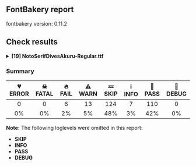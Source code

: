 ## FontBakery report

fontbakery version: 0.11.2

<h2>Check results</h2><details><summary><b>[19] NotoSerifDivesAkuru-Regular.ttf</b></summary><div><details><summary>🔥 <b>FAIL:</b> OS/2.fsSelection bit 7 (USE_TYPO_METRICS) is set in all fonts. (<a href="https://font-bakery.readthedocs.io/en/stable/fontbakery/profiles/googlefonts.html#com.google.fonts/check/os2/use_typo_metrics">com.google.fonts/check/os2/use_typo_metrics</a>)</summary><div>


* 🔥 **FAIL** OS/2.fsSelection bit 7 (USE_TYPO_METRICS) wasNOT set in the following fonts: ['fonts/NotoSerifDivesAkuru/googlefonts/ttf/NotoSerifDivesAkuru-Regular.ttf']. [code: missing-os2-fsselection-bit7]
</div></details><details><summary>🔥 <b>FAIL:</b> Noto fonts must have an ARTICLE.en_us.html file (<a href="https://font-bakery.readthedocs.io/en/stable/fontbakery/profiles/googlefonts.html#com.google.fonts/check/description/noto_has_article">com.google.fonts/check/description/noto_has_article</a>)</summary><div>


* 🔥 **FAIL** This is a Noto font but it lacks an ARTICLE.en_us.html file [code: missing-article]
</div></details><details><summary>🔥 <b>FAIL:</b> Checking OS/2 usWinAscent & usWinDescent. (<a href="https://font-bakery.readthedocs.io/en/stable/fontbakery/profiles/universal.html#com.google.fonts/check/family/win_ascent_and_descent">com.google.fonts/check/family/win_ascent_and_descent</a>)</summary><div>


* 🔥 **FAIL** OS/2.usWinAscent value should be equal or greater than 1861, but got 1069 instead [code: ascent]
* 🔥 **FAIL** OS/2.usWinDescent value should be equal or greater than 764, but got 710 instead [code: descent]
</div></details><details><summary>🔥 <b>FAIL:</b> Do we have the latest version of FontBakery installed? (<a href="https://font-bakery.readthedocs.io/en/stable/fontbakery/profiles/universal.html#com.google.fonts/check/fontbakery_version">com.google.fonts/check/fontbakery_version</a>)</summary><div>


* 🔥 **FAIL** Current FontBakery version is 0.11.2, while a newer 0.12.10 is already available. Please upgrade it with 'pip install -U fontbakery' [code: outdated-fontbakery]
</div></details><details><summary>🔥 <b>FAIL:</b> Space and non-breaking space have the same width? (<a href="https://font-bakery.readthedocs.io/en/stable/fontbakery/profiles/universal.html#com.google.fonts/check/whitespace_widths">com.google.fonts/check/whitespace_widths</a>)</summary><div>


* 🔥 **FAIL** Space and non-breaking space have differing width: The space glyph named space is 300 font units wide, non-breaking space named (uni00A0) is 260 font units wide, and both should be positive and the same. GlyphsApp has "Sidebearing arithmetic" (https://glyphsapp.com/tutorials/spacing) which allows you to set the non-breaking space width to always equal the space width. [code: different-widths]
</div></details><details><summary>🔥 <b>FAIL:</b> Check that texts shape as per expectation (<a href="https://font-bakery.readthedocs.io/en/stable/fontbakery/profiles/Shaping Checks.html#com.google.fonts/check/shaping/regression">com.google.fonts/check/shaping/regression</a>)</summary><div>


* 🔥 **FAIL** qa/shaping_tests/issues.json: Expected and actual shaping not matching
* Shaping did not match: 𑤌𑤾𑤌𑤌𑤌 𑤛𑤾𑤠𑤛𑤠 (#9)

      Expected: None
      Got     : u1190C=0+1322|u1193E=0+0|u1190C=2+1292|u1190C=3+1292|u1190C=4+1322|space=5+300|u1191B=6+1055|u1193E=6+0|u11920=8+1587|u1191B=9+1040|u11920=10+1667
  Got: <svg style="height:100px;margin:10px;" xmlns="http://www.w3.org/2000/svg" viewBox="0 -710 10952 1779" transform="matrix(1 0 0 -1 0 0)"> <defs> <path id="g28" d="M371.0,-159.0Q104.0,-159.0 104.0,-37.0Q104.0,7.0 153.5,50.0Q203.0,93.0 313.0,135.0Q310.0,149.0 310.0,164.0Q310.0,192.0 320.0,220.0Q217.0,223.0 166.0,259.0Q115.0,295.0 115.0,343.0Q115.0,393.0 171.5,433.0Q228.0,473.0 328.0,497.0Q428.0,521.0 558.0,521.0Q618.0,521.0 669.5,515.5Q721.0,510.0 763.0,500.0Q873.0,527.0 963.0,527.0Q1041.0,527.0 1105.5,504.0Q1170.0,481.0 1208.5,437.0Q1247.0,393.0 1247.0,330.0Q1247.0,272.0 1209.5,213.5Q1172.0,155.0 1106.5,100.5Q1041.0,46.0 955.0,-1.5Q869.0,-49.0 771.0,-84.0Q673.0,-119.0 571.0,-139.0Q469.0,-159.0 371.0,-159.0ZM222.0,-7.0Q222.0,-41.0 246.0,-60.5Q270.0,-80.0 312.0,-88.5Q354.0,-97.0 407.0,-97.0Q483.0,-97.0 565.0,-81.5Q647.0,-66.0 728.0,-37.5Q809.0,-9.0 881.0,29.5Q953.0,68.0 1008.5,113.5Q1064.0,159.0 1096.0,209.0Q1128.0,259.0 1128.0,310.0Q1128.0,351.0 1108.5,387.5Q1089.0,424.0 1045.0,447.0Q1001.0,470.0 929.0,470.0Q898.0,470.0 862.0,466.0Q912.0,441.0 936.5,408.0Q961.0,375.0 961.0,338.0Q961.0,295.0 934.0,257.0Q907.0,219.0 861.0,192.5Q815.0,166.0 758.0,156.0Q743.0,115.0 703.0,81.0Q663.0,47.0 610.0,27.0Q557.0,7.0 502.0,7.0Q442.0,7.0 395.0,32.0Q348.0,57.0 326.0,99.0Q269.0,71.0 245.5,44.5Q222.0,18.0 222.0,-7.0ZM233.0,347.0Q233.0,333.0 241.5,316.0Q250.0,299.0 273.5,284.5Q297.0,270.0 342.0,262.0Q381.0,322.0 457.5,372.0Q534.0,422.0 625.0,457.0Q581.0,461.0 533.0,461.0Q441.0,461.0 373.5,445.5Q306.0,430.0 269.5,404.0Q233.0,378.0 233.0,347.0ZM421.0,186.0Q421.0,156.0 435.5,129.0Q450.0,102.0 476.5,85.5Q503.0,69.0 538.0,69.0Q571.0,69.0 598.0,83.0Q625.0,97.0 641.0,119.0Q657.0,141.0 657.0,166.0Q657.0,201.0 629.5,231.5Q602.0,262.0 567.0,272.0L567.0,280.0L663.0,317.0Q702.0,307.0 730.0,278.0Q758.0,249.0 764.0,211.0Q798.0,216.0 819.0,233.5Q840.0,251.0 849.5,274.0Q859.0,297.0 859.0,318.0Q859.0,362.0 824.0,391.5Q789.0,421.0 730.0,438.0Q672.0,421.0 616.5,395.5Q561.0,370.0 517.0,337.5Q473.0,305.0 447.0,267.0Q421.0,229.0 421.0,186.0Z"/> <path id="g809" d="M-183.0,-214.0L-183.0,-160.0L-30.0,-160.0L-30.0,0.0L30.0,0.0L30.0,-160.0L183.0,-160.0L183.0,-214.0L30.0,-214.0L30.0,-376.0L-30.0,-376.0L-30.0,-214.0L-183.0,-214.0Z"/> <path id="g461" d=""/> <path id="g36" d="M306.0,-196.0Q218.0,-196.0 163.5,-179.5Q109.0,-163.0 84.5,-134.5Q60.0,-106.0 60.0,-71.0Q60.0,-31.0 89.5,5.0Q119.0,41.0 167.0,69.5Q215.0,98.0 269.0,117.0Q275.0,148.0 297.5,177.5Q320.0,207.0 353.0,232.0Q284.0,237.0 241.0,274.0Q198.0,311.0 198.0,361.0Q198.0,400.0 224.5,434.0Q251.0,468.0 299.5,488.5Q348.0,509.0 412.0,509.0Q505.0,509.0 574.0,464.5Q643.0,420.0 674.0,351.0Q704.0,354.0 731.0,354.0Q805.0,354.0 861.0,332.0Q917.0,310.0 948.5,270.0Q980.0,230.0 980.0,176.0Q980.0,118.0 941.0,63.0Q902.0,8.0 834.5,-39.0Q767.0,-86.0 680.5,-121.0Q594.0,-156.0 498.0,-176.0Q402.0,-196.0 306.0,-196.0ZM310.0,374.0Q310.0,338.0 338.0,309.0Q366.0,280.0 407.0,268.0Q479.0,308.0 563.0,329.0Q539.0,379.0 496.5,415.5Q454.0,452.0 403.0,452.0Q366.0,452.0 338.0,431.5Q310.0,411.0 310.0,374.0ZM413.0,-15.0Q352.0,-15.0 315.5,10.5Q279.0,36.0 270.0,73.0Q232.0,51.0 203.5,20.5Q175.0,-10.0 175.0,-45.0Q175.0,-83.0 214.5,-108.5Q254.0,-134.0 345.0,-134.0Q412.0,-134.0 484.0,-120.0Q556.0,-106.0 623.0,-79.5Q690.0,-53.0 744.0,-17.0Q798.0,19.0 830.0,63.0Q862.0,107.0 862.0,156.0Q862.0,194.0 840.0,227.0Q818.0,260.0 780.5,280.5Q743.0,301.0 696.0,301.0Q693.0,301.0 689.0,301.0Q694.0,277.0 694.0,253.0Q694.0,196.0 670.5,147.0Q647.0,98.0 607.0,62.0Q567.0,26.0 517.0,5.5Q467.0,-15.0 413.0,-15.0ZM378.0,120.0Q378.0,88.0 396.5,67.5Q415.0,47.0 446.0,47.0Q482.0,47.0 514.5,72.5Q547.0,98.0 567.5,139.5Q588.0,181.0 588.0,227.0Q588.0,253.0 581.0,282.0Q485.0,259.0 431.5,216.5Q378.0,174.0 378.0,120.0Z"/> <path id="g41" d="M599.0,-9.0Q512.0,-9.0 475.0,14.5Q438.0,38.0 438.0,73.0Q438.0,96.0 452.5,114.0Q467.0,132.0 486.0,148.0Q509.0,168.0 531.5,189.0Q554.0,210.0 569.0,236.5Q584.0,263.0 584.0,298.0Q584.0,342.0 561.0,375.5Q538.0,409.0 500.5,427.5Q463.0,446.0 419.0,446.0Q367.0,446.0 311.5,423.0Q256.0,400.0 223.0,356.0Q229.0,357.0 235.0,357.0Q282.0,357.0 307.5,329.0Q333.0,301.0 333.0,267.0Q333.0,237.0 313.5,210.0Q294.0,183.0 262.0,166.5Q230.0,150.0 191.0,150.0Q141.0,150.0 108.0,179.0Q75.0,208.0 75.0,254.0Q75.0,299.0 107.0,344.5Q139.0,390.0 193.5,427.0Q248.0,464.0 315.5,486.5Q383.0,509.0 454.0,509.0Q528.0,509.0 583.5,484.0Q639.0,459.0 670.5,416.0Q702.0,373.0 702.0,319.0Q702.0,278.0 685.5,247.5Q669.0,217.0 646.5,195.5Q624.0,174.0 605.0,157.0Q586.0,140.0 573.5,126.0Q561.0,112.0 561.0,97.0Q561.0,77.0 583.5,65.0Q606.0,53.0 661.0,53.0Q790.0,53.0 910.5,68.5Q1031.0,84.0 1134.0,110.0Q1237.0,136.0 1314.0,169.5Q1391.0,203.0 1434.0,239.5Q1477.0,276.0 1477.0,311.0Q1477.0,340.0 1458.0,353.0Q1439.0,366.0 1404.0,366.0Q1376.0,366.0 1330.5,358.5Q1285.0,351.0 1235.0,335.0L1223.0,378.0Q1301.0,406.0 1364.0,418.5Q1427.0,431.0 1468.0,431.0Q1533.0,431.0 1562.5,407.0Q1592.0,383.0 1592.0,344.0Q1592.0,290.0 1542.5,238.0Q1493.0,186.0 1402.0,141.5Q1311.0,97.0 1187.0,63.0Q1063.0,29.0 914.0,10.0Q765.0,-9.0 599.0,-9.0Z"/> </defs> <g transform="translate(0,0)"> <use href="#g28"/> </g> <g transform="translate(1322,0)"> <use href="#g809"/> </g> <g transform="translate(1322,0)"> <use href="#g28"/> </g> <g transform="translate(2614,0)"> <use href="#g28"/> </g> <g transform="translate(3906,0)"> <use href="#g28"/> </g> <g transform="translate(5228,0)"> <use href="#g461"/> </g> <g transform="translate(5528,0)"> <use href="#g36"/> </g> <g transform="translate(6583,0)"> <use href="#g809"/> </g> <g transform="translate(6583,0)"> <use href="#g41"/> </g> <g transform="translate(8170,0)"> <use href="#g36"/> </g> <g transform="translate(9210,0)"> <use href="#g41"/> </g> </svg> 
* Shaping did not match: 𑤿𑤧𑤵𑤿𑤤𑤱𑤿𑤢 (#10)

      Expected: u11935=0+405|u11927=0+455|u1193F=0@-66,-207+0|u11924=3+692|u1193F=3@-223,-137+0|u11931=3+347|u11922=6+745|u1193F=6@-296,-138+0
      Got     : u11927_u11935=0+1413|u1193F=0@-923,-300+0|u11924_u11931=3+1390|u1193F=3@-1463,-391+0|u11922=6+1415|u1193F=6@-1370,-363+0
  Got: <svg style="height:100px;margin:10px;" xmlns="http://www.w3.org/2000/svg" viewBox="0 -1762 4293 3524" transform="matrix(1 0 0 -1 0 0)"> <defs> <path id="g269" d="M290.0,-15.0Q219.0,-15.0 181.5,18.5Q144.0,52.0 144.0,97.0Q144.0,134.0 167.5,168.5Q191.0,203.0 230.0,232.0Q161.0,237.0 118.0,274.0Q75.0,311.0 75.0,361.0Q75.0,400.0 101.5,434.0Q128.0,468.0 176.5,488.5Q225.0,509.0 289.0,509.0Q372.0,509.0 435.5,474.0Q499.0,439.0 535.0,381.0Q571.0,323.0 571.0,253.0Q571.0,196.0 547.5,147.0Q524.0,98.0 484.0,62.0Q444.0,26.0 394.0,5.5Q344.0,-15.0 290.0,-15.0ZM187.0,374.0Q187.0,338.0 215.0,309.0Q243.0,280.0 284.0,268.0Q356.0,308.0 440.0,329.0Q416.0,379.0 373.5,415.5Q331.0,452.0 280.0,452.0Q243.0,452.0 215.0,431.5Q187.0,411.0 187.0,374.0ZM255.0,120.0Q255.0,88.0 273.5,67.5Q292.0,47.0 323.0,47.0Q359.0,47.0 391.5,72.5Q424.0,98.0 444.5,139.5Q465.0,181.0 465.0,227.0Q465.0,253.0 458.0,282.0Q362.0,259.0 308.5,216.5Q255.0,174.0 255.0,120.0ZM993.0,-16.0Q917.0,-16.0 858.5,11.5Q800.0,39.0 766.5,85.5Q733.0,132.0 733.0,191.0Q733.0,266.0 792.0,342.0Q851.0,418.0 967.0,480.0Q911.0,494.0 844.0,501.5Q777.0,509.0 697.0,510.0L701.0,562.0Q721.0,563.0 741.5,563.5Q762.0,564.0 781.0,564.0Q965.0,564.0 1088.5,524.0Q1212.0,484.0 1275.0,415.5Q1338.0,347.0 1338.0,259.0Q1338.0,203.0 1309.5,153.0Q1281.0,103.0 1232.0,65.0Q1183.0,27.0 1121.5,5.5Q1060.0,-16.0 993.0,-16.0ZM849.0,208.0Q849.0,160.0 872.0,123.5Q895.0,87.0 934.5,67.0Q974.0,47.0 1023.0,47.0Q1079.0,47.0 1126.5,72.0Q1174.0,97.0 1203.0,141.0Q1232.0,185.0 1232.0,242.0Q1232.0,310.0 1184.0,366.5Q1136.0,423.0 1037.0,459.0Q949.0,415.0 899.0,346.5Q849.0,278.0 849.0,208.0Z"/> <path id="g793" d="M359.0,824.0L342.0,859.0Q395.0,891.0 426.0,922.5Q457.0,954.0 457.0,997.0Q457.0,1035.0 425.0,1059.0Q393.0,1083.0 339.0,1083.0Q309.0,1083.0 276.0,1074.5Q243.0,1066.0 222.0,1059.0L211.0,1098.0Q287.0,1118.0 331.0,1141.0Q375.0,1164.0 393.5,1188.0Q412.0,1212.0 412.0,1236.0Q412.0,1266.0 390.0,1285.5Q368.0,1305.0 336.0,1305.0Q284.0,1305.0 235.0,1262.0L207.0,1296.0Q242.0,1328.0 290.0,1349.5Q338.0,1371.0 390.0,1371.0Q453.0,1371.0 488.5,1340.5Q524.0,1310.0 524.0,1266.0Q524.0,1231.0 496.5,1195.5Q469.0,1160.0 415.0,1136.0Q421.0,1136.0 426.0,1136.0Q488.0,1136.0 527.5,1105.5Q567.0,1075.0 567.0,1030.0Q567.0,978.0 517.5,926.0Q468.0,874.0 359.0,824.0Z"/> <path id="g235" d="M270.0,-89.0Q270.0,-25.0 429.0,32.0Q611.0,131.0 611.0,264.0Q611.0,315.0 585.5,356.5Q560.0,398.0 515.5,423.0Q471.0,448.0 413.0,448.0Q352.0,448.0 298.5,420.5Q245.0,393.0 215.0,349.0Q225.0,350.0 235.0,350.0Q283.0,350.0 308.0,322.0Q333.0,294.0 333.0,262.0Q333.0,231.0 313.5,203.5Q294.0,176.0 262.5,159.5Q231.0,143.0 193.0,143.0Q141.0,143.0 108.0,172.0Q75.0,201.0 75.0,247.0Q75.0,299.0 106.0,346.0Q137.0,393.0 190.0,430.0Q243.0,467.0 309.5,488.0Q376.0,509.0 448.0,509.0Q538.0,509.0 601.0,477.0Q664.0,445.0 696.5,395.0Q729.0,345.0 729.0,290.0Q729.0,227.0 689.0,170.0Q649.0,113.0 586.0,76.0Q713.0,99.0 786.5,135.5Q860.0,172.0 891.5,213.0Q923.0,254.0 923.0,291.0Q923.0,321.0 911.0,351.0Q899.0,381.0 879.0,404.0L882.0,416.0Q909.0,430.0 947.0,442.5Q985.0,455.0 1028.5,463.0Q1072.0,471.0 1112.0,471.0Q1186.0,471.0 1235.5,447.5Q1285.0,424.0 1310.0,386.5Q1335.0,349.0 1335.0,307.0Q1335.0,260.0 1305.0,211.0Q1275.0,162.0 1223.5,115.5Q1172.0,69.0 1104.5,28.5Q1037.0,-12.0 962.0,-44.0Q867.0,-84.0 774.0,-111.0Q681.0,-138.0 597.0,-152.0Q513.0,-166.0 446.0,-166.0Q366.0,-166.0 318.0,-146.5Q270.0,-127.0 270.0,-89.0ZM385.0,-62.0Q385.0,-84.0 412.5,-95.0Q440.0,-106.0 488.0,-106.0Q541.0,-106.0 613.5,-93.0Q686.0,-80.0 770.0,-54.0Q854.0,-28.0 941.0,10.0Q1025.0,47.0 1087.0,92.5Q1149.0,138.0 1183.5,188.0Q1218.0,238.0 1218.0,286.0Q1218.0,322.0 1199.0,351.5Q1180.0,381.0 1147.5,398.5Q1115.0,416.0 1073.0,416.0Q1038.0,416.0 1002.0,406.0Q1017.0,388.0 1026.0,362.0Q1035.0,336.0 1035.0,309.0Q1035.0,250.0 974.5,189.0Q914.0,128.0 784.0,76.5Q654.0,25.0 445.0,-6.0Q385.0,-30.0 385.0,-62.0Z"/> <path id="g43" d="M845.0,-12.0Q747.0,-12.0 692.5,17.5Q638.0,47.0 638.0,94.0Q638.0,126.0 665.0,146.5Q692.0,167.0 727.0,186.0Q757.0,203.0 786.5,223.0Q816.0,243.0 835.0,270.5Q854.0,298.0 854.0,337.0Q854.0,380.0 827.0,416.0Q800.0,452.0 749.0,474.0Q698.0,496.0 626.0,496.0Q562.0,496.0 499.0,478.5Q436.0,461.0 380.5,429.5Q325.0,398.0 282.0,354.5Q239.0,311.0 215.0,258.0Q223.0,259.0 232.0,259.0Q280.0,259.0 306.5,230.5Q333.0,202.0 333.0,168.0Q333.0,138.0 313.5,111.5Q294.0,85.0 262.0,68.0Q230.0,51.0 192.0,51.0Q140.0,51.0 107.5,84.5Q75.0,118.0 75.0,164.0Q75.0,216.0 106.0,271.5Q137.0,327.0 192.0,378.0Q247.0,429.0 320.0,469.5Q393.0,510.0 477.5,534.0Q562.0,558.0 652.0,558.0Q717.0,558.0 775.0,545.0Q833.0,532.0 878.0,506.5Q923.0,481.0 949.0,444.0Q975.0,407.0 975.0,359.0Q975.0,316.0 953.5,284.5Q932.0,253.0 900.5,229.0Q869.0,205.0 838.0,186.0Q808.0,168.0 786.5,150.5Q765.0,133.0 765.0,112.0Q765.0,87.0 791.5,67.5Q818.0,48.0 876.0,48.0Q920.0,48.0 967.5,59.5Q1015.0,71.0 1060.5,91.0Q1106.0,111.0 1142.5,137.0Q1179.0,163.0 1201.0,191.5Q1223.0,220.0 1223.0,249.0Q1223.0,295.0 1169.0,295.0Q1152.0,295.0 1124.0,291.5Q1096.0,288.0 1063.0,280.0L1055.0,318.0Q1097.0,331.0 1149.0,342.5Q1201.0,354.0 1245.0,354.0Q1295.0,354.0 1317.5,335.5Q1340.0,317.0 1340.0,288.0Q1340.0,249.0 1313.5,207.5Q1287.0,166.0 1240.0,127.0Q1193.0,88.0 1130.5,56.5Q1068.0,25.0 995.0,6.5Q922.0,-12.0 845.0,-12.0Z"/> </defs> <g transform="translate(0,0)"> <use href="#g269"/> </g> <g transform="translate(490,-300)"> <use href="#g793"/> </g> <g transform="translate(1413,0)"> <use href="#g235"/> </g> <g transform="translate(1340,-391)"> <use href="#g793"/> </g> <g transform="translate(2803,0)"> <use href="#g43"/> </g> <g transform="translate(2848,-363)"> <use href="#g793"/> </g> </svg>  Expected: <svg style="height:100px;margin:10px;" xmlns="http://www.w3.org/2000/svg" viewBox="0 -1578 3239 3156" transform="matrix(1 0 0 -1 0 0)"> <defs> <path id="g798" d="M290.0,-15.0Q219.0,-15.0 181.5,18.5Q144.0,52.0 144.0,97.0Q144.0,134.0 167.5,168.5Q191.0,203.0 230.0,232.0Q161.0,237.0 118.0,274.0Q75.0,311.0 75.0,361.0Q75.0,400.0 101.5,434.0Q128.0,468.0 176.5,488.5Q225.0,509.0 289.0,509.0Q372.0,509.0 435.5,474.0Q499.0,439.0 535.0,381.0Q571.0,323.0 571.0,253.0Q571.0,196.0 547.5,147.0Q524.0,98.0 484.0,62.0Q444.0,26.0 394.0,5.5Q344.0,-15.0 290.0,-15.0ZM187.0,374.0Q187.0,338.0 215.0,309.0Q243.0,280.0 284.0,268.0Q356.0,308.0 440.0,329.0Q416.0,379.0 373.5,415.5Q331.0,452.0 280.0,452.0Q243.0,452.0 215.0,431.5Q187.0,411.0 187.0,374.0ZM255.0,120.0Q255.0,88.0 273.5,67.5Q292.0,47.0 323.0,47.0Q359.0,47.0 391.5,72.5Q424.0,98.0 444.5,139.5Q465.0,181.0 465.0,227.0Q465.0,253.0 458.0,282.0Q362.0,259.0 308.5,216.5Q255.0,174.0 255.0,120.0Z"/> <path id="g50" d="M347.0,-16.0Q271.0,-16.0 212.5,11.5Q154.0,39.0 120.5,85.5Q87.0,132.0 87.0,191.0Q87.0,266.0 146.0,342.0Q205.0,418.0 321.0,480.0Q265.0,494.0 198.0,501.5Q131.0,509.0 51.0,510.0L55.0,562.0Q75.0,563.0 95.5,563.5Q116.0,564.0 135.0,564.0Q319.0,564.0 442.5,524.0Q566.0,484.0 629.0,415.5Q692.0,347.0 692.0,259.0Q692.0,203.0 663.5,153.0Q635.0,103.0 586.0,65.0Q537.0,27.0 475.5,5.5Q414.0,-16.0 347.0,-16.0ZM203.0,208.0Q203.0,160.0 226.0,123.5Q249.0,87.0 288.5,67.0Q328.0,47.0 377.0,47.0Q433.0,47.0 480.5,72.0Q528.0,97.0 557.0,141.0Q586.0,185.0 586.0,242.0Q586.0,310.0 538.0,366.5Q490.0,423.0 391.0,459.0Q303.0,415.0 253.0,346.5Q203.0,278.0 203.0,208.0Z"/> <path id="g793" d="M359.0,824.0L342.0,859.0Q395.0,891.0 426.0,922.5Q457.0,954.0 457.0,997.0Q457.0,1035.0 425.0,1059.0Q393.0,1083.0 339.0,1083.0Q309.0,1083.0 276.0,1074.5Q243.0,1066.0 222.0,1059.0L211.0,1098.0Q287.0,1118.0 331.0,1141.0Q375.0,1164.0 393.5,1188.0Q412.0,1212.0 412.0,1236.0Q412.0,1266.0 390.0,1285.5Q368.0,1305.0 336.0,1305.0Q284.0,1305.0 235.0,1262.0L207.0,1296.0Q242.0,1328.0 290.0,1349.5Q338.0,1371.0 390.0,1371.0Q453.0,1371.0 488.5,1340.5Q524.0,1310.0 524.0,1266.0Q524.0,1231.0 496.5,1195.5Q469.0,1160.0 415.0,1136.0Q421.0,1136.0 426.0,1136.0Q488.0,1136.0 527.5,1105.5Q567.0,1075.0 567.0,1030.0Q567.0,978.0 517.5,926.0Q468.0,874.0 359.0,824.0Z"/> <path id="g45" d="M465.0,-351.0Q343.0,-351.0 255.5,-328.5Q168.0,-306.0 121.5,-265.0Q75.0,-224.0 75.0,-169.0Q75.0,-126.0 104.5,-96.5Q134.0,-67.0 183.5,-45.0Q233.0,-23.0 291.0,-5.0Q348.0,13.0 404.5,37.5Q461.0,62.0 508.0,95.5Q555.0,129.0 583.0,173.0Q611.0,217.0 611.0,273.0Q611.0,353.0 559.5,400.5Q508.0,448.0 426.0,448.0Q376.0,448.0 321.5,425.5Q267.0,403.0 229.0,349.0Q240.0,350.0 250.0,350.0Q298.0,350.0 323.0,322.0Q348.0,294.0 348.0,262.0Q348.0,231.0 328.5,203.5Q309.0,176.0 277.5,159.5Q246.0,143.0 208.0,143.0Q156.0,143.0 123.0,172.0Q90.0,201.0 90.0,247.0Q90.0,298.0 120.5,345.0Q151.0,392.0 203.0,429.0Q255.0,466.0 319.5,487.5Q384.0,509.0 453.0,509.0Q534.0,509.0 596.5,479.5Q659.0,450.0 694.0,399.5Q729.0,349.0 729.0,286.0Q729.0,222.0 693.5,170.0Q658.0,118.0 600.0,77.0Q542.0,36.0 475.0,5.0Q408.0,-26.0 345.0,-48.0Q278.0,-71.0 235.5,-95.0Q193.0,-119.0 193.0,-163.0Q193.0,-218.0 264.5,-255.5Q336.0,-293.0 478.0,-293.0Q570.0,-293.0 647.5,-277.5Q725.0,-262.0 782.5,-237.5Q840.0,-213.0 872.0,-183.5Q904.0,-154.0 904.0,-127.0Q904.0,-107.0 884.5,-95.5Q865.0,-84.0 826.0,-84.0Q786.0,-84.0 715.5,-96.5Q645.0,-109.0 567.0,-132.0L555.0,-89.0Q665.0,-54.0 751.0,-38.5Q837.0,-23.0 886.0,-23.0Q960.0,-23.0 991.0,-47.5Q1022.0,-72.0 1022.0,-108.0Q1022.0,-150.0 981.5,-193.0Q941.0,-236.0 866.5,-272.0Q792.0,-308.0 690.0,-329.5Q588.0,-351.0 465.0,-351.0Z"/> <path id="g801" d="M381.0,-190.0Q221.0,-190.0 148.0,-161.0Q75.0,-132.0 75.0,-81.0Q75.0,-32.0 144.0,9.0Q213.0,50.0 346.0,69.0L353.0,32.0Q311.0,24.0 275.5,11.5Q240.0,-1.0 218.5,-17.5Q197.0,-34.0 197.0,-56.0Q197.0,-93.0 252.0,-112.0Q307.0,-131.0 425.0,-131.0Q525.0,-131.0 632.5,-118.0Q740.0,-105.0 846.5,-82.0Q953.0,-59.0 1048.0,-30.0Q1248.0,32.0 1358.0,115.5Q1468.0,199.0 1468.0,296.0Q1468.0,341.0 1445.5,376.0Q1423.0,411.0 1383.0,431.0Q1343.0,451.0 1291.0,451.0Q1257.0,451.0 1215.5,443.0Q1174.0,435.0 1135.0,424.0L1119.0,468.0Q1148.0,479.0 1186.0,488.0Q1224.0,497.0 1265.0,503.0Q1306.0,509.0 1342.0,509.0Q1424.0,509.0 1478.0,480.0Q1532.0,451.0 1558.5,407.0Q1585.0,363.0 1585.0,317.0Q1585.0,243.0 1524.5,168.0Q1464.0,93.0 1344.5,26.5Q1225.0,-40.0 1047.0,-91.0Q971.0,-112.0 865.0,-135.0Q759.0,-158.0 635.0,-174.0Q511.0,-190.0 381.0,-190.0Z"/> <path id="g43" d="M845.0,-12.0Q747.0,-12.0 692.5,17.5Q638.0,47.0 638.0,94.0Q638.0,126.0 665.0,146.5Q692.0,167.0 727.0,186.0Q757.0,203.0 786.5,223.0Q816.0,243.0 835.0,270.5Q854.0,298.0 854.0,337.0Q854.0,380.0 827.0,416.0Q800.0,452.0 749.0,474.0Q698.0,496.0 626.0,496.0Q562.0,496.0 499.0,478.5Q436.0,461.0 380.5,429.5Q325.0,398.0 282.0,354.5Q239.0,311.0 215.0,258.0Q223.0,259.0 232.0,259.0Q280.0,259.0 306.5,230.5Q333.0,202.0 333.0,168.0Q333.0,138.0 313.5,111.5Q294.0,85.0 262.0,68.0Q230.0,51.0 192.0,51.0Q140.0,51.0 107.5,84.5Q75.0,118.0 75.0,164.0Q75.0,216.0 106.0,271.5Q137.0,327.0 192.0,378.0Q247.0,429.0 320.0,469.5Q393.0,510.0 477.5,534.0Q562.0,558.0 652.0,558.0Q717.0,558.0 775.0,545.0Q833.0,532.0 878.0,506.5Q923.0,481.0 949.0,444.0Q975.0,407.0 975.0,359.0Q975.0,316.0 953.5,284.5Q932.0,253.0 900.5,229.0Q869.0,205.0 838.0,186.0Q808.0,168.0 786.5,150.5Q765.0,133.0 765.0,112.0Q765.0,87.0 791.5,67.5Q818.0,48.0 876.0,48.0Q920.0,48.0 967.5,59.5Q1015.0,71.0 1060.5,91.0Q1106.0,111.0 1142.5,137.0Q1179.0,163.0 1201.0,191.5Q1223.0,220.0 1223.0,249.0Q1223.0,295.0 1169.0,295.0Q1152.0,295.0 1124.0,291.5Q1096.0,288.0 1063.0,280.0L1055.0,318.0Q1097.0,331.0 1149.0,342.5Q1201.0,354.0 1245.0,354.0Q1295.0,354.0 1317.5,335.5Q1340.0,317.0 1340.0,288.0Q1340.0,249.0 1313.5,207.5Q1287.0,166.0 1240.0,127.0Q1193.0,88.0 1130.5,56.5Q1068.0,25.0 995.0,6.5Q922.0,-12.0 845.0,-12.0Z"/> </defs> <g transform="translate(0,0)"> <use href="#g798"/> </g> <g transform="translate(405,0)"> <use href="#g50"/> </g> <g transform="translate(794,-207)"> <use href="#g793"/> </g> <g transform="translate(860,0)"> <use href="#g45"/> </g> <g transform="translate(1329,-137)"> <use href="#g793"/> </g> <g transform="translate(1552,0)"> <use href="#g801"/> </g> <g transform="translate(1899,0)"> <use href="#g43"/> </g> <g transform="translate(2348,-138)"> <use href="#g793"/> </g> </svg>  [code: shaping-regression]
</div></details><details><summary>⚠ <b>WARN:</b> Check for codepoints not covered by METADATA subsets. (<a href="https://font-bakery.readthedocs.io/en/stable/fontbakery/profiles/googlefonts.html#com.google.fonts/check/metadata/unreachable_subsetting">com.google.fonts/check/metadata/unreachable_subsetting</a>)</summary><div>


* ⚠ **WARN** The following codepoints supported by the font are not covered by
    any subsets defined in the font's metadata file, and will never
    be served. You can solve this by either manually adding additional
    subset declarations to METADATA.pb, or by editing the glyphset
    definitions.

 * U+02C7 CARON: try adding one of: canadian-aboriginal, yi, tifinagh
 * U+02C9 MODIFIER LETTER MACRON: not included in any glyphset definition
 * U+02D8 BREVE: try adding one of: canadian-aboriginal, yi
 * U+02D9 DOT ABOVE: try adding one of: canadian-aboriginal, yi
 * U+02DB OGONEK: try adding one of: canadian-aboriginal, yi
 * U+02DD DOUBLE ACUTE ACCENT: not included in any glyphset definition
 * U+0302 COMBINING CIRCUMFLEX ACCENT: try adding one of: coptic, cherokee, tifinagh, math
 * U+0306 COMBINING BREVE: try adding one of: old-permic, tifinagh
 * U+0307 COMBINING DOT ABOVE: try adding one of: tai-le, old-permic, canadian-aboriginal, tifinagh, math, coptic, malayalam, syriac
 * U+030A COMBINING RING ABOVE: try adding syriac
 * U+030B COMBINING DOUBLE ACUTE ACCENT: try adding one of: cherokee, osage
 * U+030C COMBINING CARON: try adding one of: cherokee, tai-le
 * U+0326 COMBINING COMMA BELOW: not included in any glyphset definition
 * U+0327 COMBINING CEDILLA: not included in any glyphset definition
 * U+0328 COMBINING OGONEK: not included in any glyphset definition
 * U+25CC DOTTED CIRCLE: try adding one of: tai-le, oriya, thai, marchen, bengali, lao, music, siddham, zanabazar-square, hebrew, syriac, sundanese, phags-pa, symbols, soyombo, javanese, gurmukhi, myanmar, tai-tham, chakma, kharoshthi, tagalog, gunjala-gondi, gujarati, tamil, khojki, dogra, rejang, hanifi-rohingya, hanunoo, masaram-gondi, mandaic, mongolian, new-tai-lue, sogdian, pahawh-hmong, bhaiksuki, buhid, old-permic, modi, tibetan, khmer, malayalam, batak, yi, takri, mende-kikakui, tifinagh, math, warang-citi, thaana, manichaean, adlam, bassa-vah, duployan, tagbanwa, armenian, limbu, sharada, meetei-mayek, osage, elbasan, coptic, balinese, syloti-nagri, nko, caucasian-albanian, saurashtra, grantha, psalter-pahlavi, brahmi, khudawadi, mahajani, sinhala, kannada, devanagari, buginese, kaithi, tai-viet, tirhuta, miao, wancho, canadian-aboriginal, kayah-li, newa, telugu, lepcha, cham, ahom
 * U+11939 : not included in any glyphset definition

Or you can add the above codepoints to one of the subsets supported by the font: `cyrillic-ext`, `dives-akuru`, `greek-ext`, `latin`, `latin-ext` [code: unreachable-subsetting]
</div></details><details><summary>⚠ <b>WARN:</b> Check font follows the Google Fonts vertical metric schema (<a href="https://font-bakery.readthedocs.io/en/stable/fontbakery/profiles/googlefonts.html#com.google.fonts/check/vertical_metrics">com.google.fonts/check/vertical_metrics</a>)</summary><div>


* ⚠ **WARN** We recommend the absolute sum of the hhea metrics should be between 1.2-1.5x of the font's upm. This font has 1.779x (1779) [code: bad-hhea-range]
</div></details><details><summary>⚠ <b>WARN:</b> Ensure fonts have ScriptLangTags declared on the 'meta' table. (<a href="https://font-bakery.readthedocs.io/en/stable/fontbakery/profiles/googlefonts.html#com.google.fonts/check/meta/script_lang_tags">com.google.fonts/check/meta/script_lang_tags</a>)</summary><div>


* ⚠ **WARN** This font file does not have a 'meta' table. [code: lacks-meta-table]
</div></details><details><summary>⚠ <b>WARN:</b> Check that legacy accents aren't used in composite glyphs. (<a href="https://font-bakery.readthedocs.io/en/stable/fontbakery/profiles/universal.html#com.google.fonts/check/legacy_accents">com.google.fonts/check/legacy_accents</a>)</summary><div>


* ⚠ **WARN** Glyph "Aacute" has a legacy accent component  (acute). It needs to be replaced by a combining mark. [code: legacy-accents-component]
* ⚠ **WARN** Glyph "Abreve" has a legacy accent component  (breve). It needs to be replaced by a combining mark. [code: legacy-accents-component]
* ⚠ **WARN** Glyph "Acircumflex" has a legacy accent component  (circumflex). It needs to be replaced by a combining mark. [code: legacy-accents-component]
* ⚠ **WARN** Glyph "Adieresis" has a legacy accent component  (dieresis). It needs to be replaced by a combining mark. [code: legacy-accents-component]
* ⚠ **WARN** Glyph "Agrave" has a legacy accent component  (grave). It needs to be replaced by a combining mark. [code: legacy-accents-component]
* ⚠ **WARN** Glyph "Aogonek" has a legacy accent component  (ogonek). It needs to be replaced by a combining mark. [code: legacy-accents-component]
* ⚠ **WARN** Glyph "Atilde" has a legacy accent component  (tilde). It needs to be replaced by a combining mark. [code: legacy-accents-component]
* ⚠ **WARN** Glyph "Cacute" has a legacy accent component  (acute). It needs to be replaced by a combining mark. [code: legacy-accents-component]
* ⚠ **WARN** Glyph "Ccaron" has a legacy accent component  (caron). It needs to be replaced by a combining mark. [code: legacy-accents-component]
* ⚠ **WARN** Glyph "Cdotaccent" has a legacy accent component  (dotaccent). It needs to be replaced by a combining mark. [code: legacy-accents-component]
* ⚠ **WARN** Glyph "Dcaron" has a legacy accent component  (caron). It needs to be replaced by a combining mark. [code: legacy-accents-component]
* ⚠ **WARN** Glyph "Eacute" has a legacy accent component  (acute). It needs to be replaced by a combining mark. [code: legacy-accents-component]
* ⚠ **WARN** Glyph "Ecaron" has a legacy accent component  (caron). It needs to be replaced by a combining mark. [code: legacy-accents-component]
* ⚠ **WARN** Glyph "Ecircumflex" has a legacy accent component  (circumflex). It needs to be replaced by a combining mark. [code: legacy-accents-component]
* ⚠ **WARN** Glyph "Edieresis" has a legacy accent component  (dieresis). It needs to be replaced by a combining mark. [code: legacy-accents-component]
* ⚠ **WARN** Glyph "Edotaccent" has a legacy accent component  (dotaccent). It needs to be replaced by a combining mark. [code: legacy-accents-component]
* ⚠ **WARN** Glyph "Egrave" has a legacy accent component  (grave). It needs to be replaced by a combining mark. [code: legacy-accents-component]
* ⚠ **WARN** Glyph "Gbreve" has a legacy accent component  (breve). It needs to be replaced by a combining mark. [code: legacy-accents-component]
* ⚠ **WARN** Glyph "Gdotaccent" has a legacy accent component  (dotaccent). It needs to be replaced by a combining mark. [code: legacy-accents-component]
* ⚠ **WARN** Glyph "Iacute" has a legacy accent component  (acute). It needs to be replaced by a combining mark. [code: legacy-accents-component]
* ⚠ **WARN** Glyph "Icircumflex" has a legacy accent component  (circumflex). It needs to be replaced by a combining mark. [code: legacy-accents-component]
* ⚠ **WARN** Glyph "Idieresis" has a legacy accent component  (dieresis). It needs to be replaced by a combining mark. [code: legacy-accents-component]
* ⚠ **WARN** Glyph "Idotaccent" has a legacy accent component  (dotaccent). It needs to be replaced by a combining mark. [code: legacy-accents-component]
* ⚠ **WARN** Glyph "Igrave" has a legacy accent component  (grave). It needs to be replaced by a combining mark. [code: legacy-accents-component]
* ⚠ **WARN** Glyph "Lacute" has a legacy accent component  (acute). It needs to be replaced by a combining mark. [code: legacy-accents-component]
* ⚠ **WARN** Glyph "Nacute" has a legacy accent component  (acute). It needs to be replaced by a combining mark. [code: legacy-accents-component]
* ⚠ **WARN** Glyph "Ncaron" has a legacy accent component  (caron). It needs to be replaced by a combining mark. [code: legacy-accents-component]
* ⚠ **WARN** Glyph "Ntilde" has a legacy accent component  (tilde). It needs to be replaced by a combining mark. [code: legacy-accents-component]
* ⚠ **WARN** Glyph "Oacute" has a legacy accent component  (acute). It needs to be replaced by a combining mark. [code: legacy-accents-component]
* ⚠ **WARN** Glyph "Ocircumflex" has a legacy accent component  (circumflex). It needs to be replaced by a combining mark. [code: legacy-accents-component]
* ⚠ **WARN** Glyph "Odieresis" has a legacy accent component  (dieresis). It needs to be replaced by a combining mark. [code: legacy-accents-component]
* ⚠ **WARN** Glyph "Ograve" has a legacy accent component  (grave). It needs to be replaced by a combining mark. [code: legacy-accents-component]
* ⚠ **WARN** Glyph "Ohungarumlaut" has a legacy accent component  (hungarumlaut). It needs to be replaced by a combining mark. [code: legacy-accents-component]
* ⚠ **WARN** Glyph "Otilde" has a legacy accent component  (tilde). It needs to be replaced by a combining mark. [code: legacy-accents-component]
* ⚠ **WARN** Glyph "Racute" has a legacy accent component  (acute). It needs to be replaced by a combining mark. [code: legacy-accents-component]
* ⚠ **WARN** Glyph "Rcaron" has a legacy accent component  (caron). It needs to be replaced by a combining mark. [code: legacy-accents-component]
* ⚠ **WARN** Glyph "Sacute" has a legacy accent component  (acute). It needs to be replaced by a combining mark. [code: legacy-accents-component]
* ⚠ **WARN** Glyph "Scaron" has a legacy accent component  (caron). It needs to be replaced by a combining mark. [code: legacy-accents-component]
* ⚠ **WARN** Glyph "Scedilla" has a legacy accent component  (cedilla). It needs to be replaced by a combining mark. [code: legacy-accents-component]
* ⚠ **WARN** Glyph "Tcaron" has a legacy accent component  (caron). It needs to be replaced by a combining mark. [code: legacy-accents-component]
* ⚠ **WARN** Glyph "Uacute" has a legacy accent component  (acute). It needs to be replaced by a combining mark. [code: legacy-accents-component]
* ⚠ **WARN** Glyph "Ucircumflex" has a legacy accent component  (circumflex). It needs to be replaced by a combining mark. [code: legacy-accents-component]
* ⚠ **WARN** Glyph "Udieresis" has a legacy accent component  (dieresis). It needs to be replaced by a combining mark. [code: legacy-accents-component]
* ⚠ **WARN** Glyph "Ugrave" has a legacy accent component  (grave). It needs to be replaced by a combining mark. [code: legacy-accents-component]
* ⚠ **WARN** Glyph "Uhungarumlaut" has a legacy accent component  (hungarumlaut). It needs to be replaced by a combining mark. [code: legacy-accents-component]
* ⚠ **WARN** Glyph "Uring" has a legacy accent component  (ring). It needs to be replaced by a combining mark. [code: legacy-accents-component]
* ⚠ **WARN** Glyph "Wacute" has a legacy accent component  (acute). It needs to be replaced by a combining mark. [code: legacy-accents-component]
* ⚠ **WARN** Glyph "Wcircumflex" has a legacy accent component  (circumflex). It needs to be replaced by a combining mark. [code: legacy-accents-component]
* ⚠ **WARN** Glyph "Wdieresis" has a legacy accent component  (dieresis). It needs to be replaced by a combining mark. [code: legacy-accents-component]
* ⚠ **WARN** Glyph "Wgrave" has a legacy accent component  (grave). It needs to be replaced by a combining mark. [code: legacy-accents-component]
* ⚠ **WARN** Glyph "Yacute" has a legacy accent component  (acute). It needs to be replaced by a combining mark. [code: legacy-accents-component]
* ⚠ **WARN** Glyph "Ycircumflex" has a legacy accent component  (circumflex). It needs to be replaced by a combining mark. [code: legacy-accents-component]
* ⚠ **WARN** Glyph "Ydieresis" has a legacy accent component  (dieresis). It needs to be replaced by a combining mark. [code: legacy-accents-component]
* ⚠ **WARN** Glyph "Ygrave" has a legacy accent component  (grave). It needs to be replaced by a combining mark. [code: legacy-accents-component]
* ⚠ **WARN** Glyph "Zacute" has a legacy accent component  (acute). It needs to be replaced by a combining mark. [code: legacy-accents-component]
* ⚠ **WARN** Glyph "Zcaron" has a legacy accent component  (caron). It needs to be replaced by a combining mark. [code: legacy-accents-component]
* ⚠ **WARN** Glyph "Zdotaccent" has a legacy accent component  (dotaccent). It needs to be replaced by a combining mark. [code: legacy-accents-component]
* ⚠ **WARN** Glyph "aacute" has a legacy accent component  (acute). It needs to be replaced by a combining mark. [code: legacy-accents-component]
* ⚠ **WARN** Glyph "abreve" has a legacy accent component  (breve). It needs to be replaced by a combining mark. [code: legacy-accents-component]
* ⚠ **WARN** Glyph "acircumflex" has a legacy accent component  (circumflex). It needs to be replaced by a combining mark. [code: legacy-accents-component]
* ⚠ **WARN** Glyph "acutecomb" has a legacy accent component  (acute). It needs to be replaced by a combining mark. [code: legacy-accents-component]
* ⚠ **WARN** Glyph "adieresis" has a legacy accent component  (dieresis). It needs to be replaced by a combining mark. [code: legacy-accents-component]
* ⚠ **WARN** Glyph "agrave" has a legacy accent component  (grave). It needs to be replaced by a combining mark. [code: legacy-accents-component]
* ⚠ **WARN** Glyph "aogonek" has a legacy accent component  (ogonek). It needs to be replaced by a combining mark. [code: legacy-accents-component]
* ⚠ **WARN** Glyph "aring" has a legacy accent component  (ring). It needs to be replaced by a combining mark. [code: legacy-accents-component]
* ⚠ **WARN** Glyph "atilde" has a legacy accent component  (tilde). It needs to be replaced by a combining mark. [code: legacy-accents-component]
* ⚠ **WARN** Glyph "uni0306" has a legacy accent component  (breve). It needs to be replaced by a combining mark. [code: legacy-accents-component]
* ⚠ **WARN** Glyph "cacute" has a legacy accent component  (acute). It needs to be replaced by a combining mark. [code: legacy-accents-component]
* ⚠ **WARN** Glyph "uni030C" has a legacy accent component  (caron). It needs to be replaced by a combining mark. [code: legacy-accents-component]
* ⚠ **WARN** Glyph "ccaron" has a legacy accent component  (caron). It needs to be replaced by a combining mark. [code: legacy-accents-component]
* ⚠ **WARN** Glyph "ccedilla" has a legacy accent component  (cedilla). It needs to be replaced by a combining mark. [code: legacy-accents-component]
* ⚠ **WARN** Glyph "cdotaccent" has a legacy accent component  (dotaccent). It needs to be replaced by a combining mark. [code: legacy-accents-component]
* ⚠ **WARN** Glyph "uni0302" has a legacy accent component  (circumflex). It needs to be replaced by a combining mark. [code: legacy-accents-component]
* ⚠ **WARN** Glyph "uni0308" has a legacy accent component  (dieresis). It needs to be replaced by a combining mark. [code: legacy-accents-component]
* ⚠ **WARN** Glyph "uni0307" has a legacy accent component  (dotaccent). It needs to be replaced by a combining mark. [code: legacy-accents-component]
* ⚠ **WARN** Glyph "eacute" has a legacy accent component  (acute). It needs to be replaced by a combining mark. [code: legacy-accents-component]
* ⚠ **WARN** Glyph "ecaron" has a legacy accent component  (caron). It needs to be replaced by a combining mark. [code: legacy-accents-component]
* ⚠ **WARN** Glyph "ecircumflex" has a legacy accent component  (circumflex). It needs to be replaced by a combining mark. [code: legacy-accents-component]
* ⚠ **WARN** Glyph "edieresis" has a legacy accent component  (dieresis). It needs to be replaced by a combining mark. [code: legacy-accents-component]
* ⚠ **WARN** Glyph "edotaccent" has a legacy accent component  (dotaccent). It needs to be replaced by a combining mark. [code: legacy-accents-component]
* ⚠ **WARN** Glyph "egrave" has a legacy accent component  (grave). It needs to be replaced by a combining mark. [code: legacy-accents-component]
* ⚠ **WARN** Glyph "gbreve" has a legacy accent component  (breve). It needs to be replaced by a combining mark. [code: legacy-accents-component]
* ⚠ **WARN** Glyph "gdotaccent" has a legacy accent component  (dotaccent). It needs to be replaced by a combining mark. [code: legacy-accents-component]
* ⚠ **WARN** Glyph "gravecomb" has a legacy accent component  (grave). It needs to be replaced by a combining mark. [code: legacy-accents-component]
* ⚠ **WARN** Glyph "uni030B" has a legacy accent component  (hungarumlaut). It needs to be replaced by a combining mark. [code: legacy-accents-component]
* ⚠ **WARN** Glyph "iacute" has a legacy accent component  (acute). It needs to be replaced by a combining mark. [code: legacy-accents-component]
* ⚠ **WARN** Glyph "icircumflex" has a legacy accent component  (circumflex). It needs to be replaced by a combining mark. [code: legacy-accents-component]
* ⚠ **WARN** Glyph "idieresis" has a legacy accent component  (dieresis). It needs to be replaced by a combining mark. [code: legacy-accents-component]
* ⚠ **WARN** Glyph "igrave" has a legacy accent component  (grave). It needs to be replaced by a combining mark. [code: legacy-accents-component]
* ⚠ **WARN** Glyph "lacute" has a legacy accent component  (acute). It needs to be replaced by a combining mark. [code: legacy-accents-component]
* ⚠ **WARN** Glyph "nacute" has a legacy accent component  (acute). It needs to be replaced by a combining mark. [code: legacy-accents-component]
* ⚠ **WARN** Glyph "ncaron" has a legacy accent component  (caron). It needs to be replaced by a combining mark. [code: legacy-accents-component]
* ⚠ **WARN** Glyph "ntilde" has a legacy accent component  (tilde). It needs to be replaced by a combining mark. [code: legacy-accents-component]
* ⚠ **WARN** Glyph "oacute" has a legacy accent component  (acute). It needs to be replaced by a combining mark. [code: legacy-accents-component]
* ⚠ **WARN** Glyph "ocircumflex" has a legacy accent component  (circumflex). It needs to be replaced by a combining mark. [code: legacy-accents-component]
* ⚠ **WARN** Glyph "odieresis" has a legacy accent component  (dieresis). It needs to be replaced by a combining mark. [code: legacy-accents-component]
* ⚠ **WARN** Glyph "ograve" has a legacy accent component  (grave). It needs to be replaced by a combining mark. [code: legacy-accents-component]
* ⚠ **WARN** Glyph "ohungarumlaut" has a legacy accent component  (hungarumlaut). It needs to be replaced by a combining mark. [code: legacy-accents-component]
* ⚠ **WARN** Glyph "otilde" has a legacy accent component  (tilde). It needs to be replaced by a combining mark. [code: legacy-accents-component]
* ⚠ **WARN** Glyph "racute" has a legacy accent component  (acute). It needs to be replaced by a combining mark. [code: legacy-accents-component]
* ⚠ **WARN** Glyph "rcaron" has a legacy accent component  (caron). It needs to be replaced by a combining mark. [code: legacy-accents-component]
* ⚠ **WARN** Glyph "uni030A" has a legacy accent component  (ring). It needs to be replaced by a combining mark. [code: legacy-accents-component]
* ⚠ **WARN** Glyph "sacute" has a legacy accent component  (acute). It needs to be replaced by a combining mark. [code: legacy-accents-component]
* ⚠ **WARN** Glyph "scaron" has a legacy accent component  (caron). It needs to be replaced by a combining mark. [code: legacy-accents-component]
* ⚠ **WARN** Glyph "scedilla" has a legacy accent component  (cedilla). It needs to be replaced by a combining mark. [code: legacy-accents-component]
* ⚠ **WARN** Glyph "tildecomb" has a legacy accent component  (tilde). It needs to be replaced by a combining mark. [code: legacy-accents-component]
* ⚠ **WARN** Glyph "uacute" has a legacy accent component  (acute). It needs to be replaced by a combining mark. [code: legacy-accents-component]
* ⚠ **WARN** Glyph "ucircumflex" has a legacy accent component  (circumflex). It needs to be replaced by a combining mark. [code: legacy-accents-component]
* ⚠ **WARN** Glyph "udieresis" has a legacy accent component  (dieresis). It needs to be replaced by a combining mark. [code: legacy-accents-component]
* ⚠ **WARN** Glyph "ugrave" has a legacy accent component  (grave). It needs to be replaced by a combining mark. [code: legacy-accents-component]
* ⚠ **WARN** Glyph "uhungarumlaut" has a legacy accent component  (hungarumlaut). It needs to be replaced by a combining mark. [code: legacy-accents-component]
* ⚠ **WARN** Glyph "uogonek" has a legacy accent component  (ogonek). It needs to be replaced by a combining mark. [code: legacy-accents-component]
* ⚠ **WARN** Glyph "uring" has a legacy accent component  (ring). It needs to be replaced by a combining mark. [code: legacy-accents-component]
* ⚠ **WARN** Glyph "wacute" has a legacy accent component  (acute). It needs to be replaced by a combining mark. [code: legacy-accents-component]
* ⚠ **WARN** Glyph "wcircumflex" has a legacy accent component  (circumflex). It needs to be replaced by a combining mark. [code: legacy-accents-component]
* ⚠ **WARN** Glyph "wdieresis" has a legacy accent component  (dieresis). It needs to be replaced by a combining mark. [code: legacy-accents-component]
* ⚠ **WARN** Glyph "wgrave" has a legacy accent component  (grave). It needs to be replaced by a combining mark. [code: legacy-accents-component]
* ⚠ **WARN** Glyph "yacute" has a legacy accent component  (acute). It needs to be replaced by a combining mark. [code: legacy-accents-component]
* ⚠ **WARN** Glyph "ycircumflex" has a legacy accent component  (circumflex). It needs to be replaced by a combining mark. [code: legacy-accents-component]
* ⚠ **WARN** Glyph "ydieresis" has a legacy accent component  (dieresis). It needs to be replaced by a combining mark. [code: legacy-accents-component]
* ⚠ **WARN** Glyph "ygrave" has a legacy accent component  (grave). It needs to be replaced by a combining mark. [code: legacy-accents-component]
* ⚠ **WARN** Glyph "zacute" has a legacy accent component  (acute). It needs to be replaced by a combining mark. [code: legacy-accents-component]
* ⚠ **WARN** Glyph "zcaron" has a legacy accent component  (caron). It needs to be replaced by a combining mark. [code: legacy-accents-component]
* ⚠ **WARN** Glyph "zdotaccent" has a legacy accent component  (dotaccent). It needs to be replaced by a combining mark. [code: legacy-accents-component]
</div></details><details><summary>⚠ <b>WARN:</b> Glyph names are all valid? (<a href="https://font-bakery.readthedocs.io/en/stable/fontbakery/profiles/universal.html#com.google.fonts/check/valid_glyphnames">com.google.fonts/check/valid_glyphnames</a>)</summary><div>


* ⚠ **WARN** The following glyph names may be too long for some legacy systems which may expect a maximum 31-characters length limit:
dda_medya_iVoweldivesakuru.undera, ha_medra_aaVoweldivesakuru.undera, ha_medya_iVoweldivesakuru.undera, ka_medra_uVoweldivesakuru.undera, ka_medya_iVoweldivesakuru.undera, lla_medya_iVoweldivesakuru.undera, ma_medya_eVoweldivesakuru.undera, ma_medya_iVoweldivesakuru.undera, ma_medya_iiVoweldivesakuru.undera, na_medra_aaVoweldivesakuru.undera, na_medya_iVoweldivesakuru.undera, sa_medra_iiVoweldivesakuru.undera, ta_medra_uVoweldivesakuru.undera, ta_medya_halantadivesakuru.undera, ta_medya_iVoweldivesakuru.undera, ta_ta_medra_iVoweldivesakuru.undera, ta_tha_medra_iVoweldivesakuru.undera, va_medya_iVoweldivesakuru.undera, va_medya_uVoweldivesakuru.undera and ya_medya_iVoweldivesakuru.undera [code: legacy-long-names]
</div></details><details><summary>⚠ <b>WARN:</b> Check font contains no unreachable glyphs (<a href="https://font-bakery.readthedocs.io/en/stable/fontbakery/profiles/universal.html#com.google.fonts/check/unreachable_glyphs">com.google.fonts/check/unreachable_glyphs</a>)</summary><div>


* ⚠ **WARN** The following glyphs could not be reached by codepoint or substitution rules:

	- u11900.0064

	- u11900.0065

	- u11900.0066

	- u11900.0067

	- u11900.0068

	- u11900.0069

	- u11900.0070

	- u11900.0071

	- u11900.0072

	- u11900.0073

	- u11900.0074

	- u11929.alt2.undera

	- u11935.undera

	- u11937.undera
 [code: unreachable-glyphs]
</div></details><details><summary>⚠ <b>WARN:</b> Check if each glyph has the recommended amount of contours. (<a href="https://font-bakery.readthedocs.io/en/stable/fontbakery/profiles/universal.html#com.google.fonts/check/contour_count">com.google.fonts/check/contour_count</a>)</summary><div>


* ⚠ **WARN** This check inspects the glyph outlines and detects the total number of contours in each of them. The expected values are infered from the typical ammounts of contours observed in a large collection of reference font families. The divergences listed below may simply indicate a significantly different design on some of your glyphs. On the other hand, some of these may flag actual bugs in the font such as glyphs mapped to an incorrect codepoint. Please consider reviewing the design and codepoint assignment of these to make sure they are correct.

The following glyphs do not have the recommended number of contours:

	- Glyph name: aogonek	Contours detected: 3	Expected: 2

	- Glyph name: Uogonek	Contours detected: 2	Expected: 1

	- Glyph name: uogonek	Contours detected: 2	Expected: 1

	- Glyph name: uni25CC	Contours detected: 8	Expected: 16 or 12

	- Glyph name: Uogonek	Contours detected: 2	Expected: 1

	- Glyph name: aogonek	Contours detected: 3	Expected: 2

	- Glyph name: uni25CC	Contours detected: 8	Expected: 16 or 12

	- Glyph name: uogonek	Contours detected: 2	Expected: 1
 [code: contour-count]
</div></details><details><summary>⚠ <b>WARN:</b> Check math signs have the same width. (<a href="https://font-bakery.readthedocs.io/en/stable/fontbakery/profiles/universal.html#com.google.fonts/check/math_signs_width">com.google.fonts/check/math_signs_width</a>)</summary><div>


* ⚠ **WARN** The most common width is 559 among a set of 6 math glyphs.
The following math glyphs have a different width, though:

Width = 579:
minus
 [code: width-outliers]
</div></details><details><summary>⚠ <b>WARN:</b> Check mark characters are in GDEF mark glyph class. (<a href="https://font-bakery.readthedocs.io/en/stable/fontbakery/profiles/gdef.html#com.google.fonts/check/gdef_mark_chars">com.google.fonts/check/gdef_mark_chars</a>)</summary><div>


* ⚠ **WARN** The following mark characters could be in the GDEF mark glyph class:
	 u1193E (U+1193E) [code: mark-chars]
</div></details><details><summary>⚠ <b>WARN:</b> Check GDEF mark glyph class doesn't have characters that are not marks. (<a href="https://font-bakery.readthedocs.io/en/stable/fontbakery/profiles/gdef.html#com.google.fonts/check/gdef_non_mark_chars">com.google.fonts/check/gdef_non_mark_chars</a>)</summary><div>


* ⚠ **WARN** The following non-mark characters should not be in the GDEF mark glyph class:
	 U+1193F [code: non-mark-chars]
</div></details><details><summary>⚠ <b>WARN:</b> Are there any misaligned on-curve points? (<a href="https://font-bakery.readthedocs.io/en/stable/fontbakery/profiles/Outline Correctness Checks.html#com.google.fonts/check/outline_alignment_miss">com.google.fonts/check/outline_alignment_miss</a>)</summary><div>


* ⚠ **WARN** The following glyphs have on-curve points which have potentially incorrect y coordinates:

	* parenleft (U+0028): X=314.0,Y=715.0 (should be at cap-height 714?)

	* parenright (U+0029): X=32.0,Y=715.0 (should be at cap-height 714?)

	* comma (U+002C): X=114.0,Y=1.0 (should be at baseline 0?)

	* three (U+0033): X=334.5,Y=1.0 (should be at baseline 0?)

	* nine (U+0039): X=139.0,Y=2.0 (should be at baseline 0?)

	* semicolon (U+003B): X=132.0,Y=1.0 (should be at baseline 0?)

	* G (U+0047): X=519.0,Y=1.5 (should be at baseline 0?)

	* a (U+0061): X=182.0,Y=536.5 (should be at x-height 536?)

	* c (U+0063): X=360.0,Y=535.0 (should be at x-height 536?)

	* g (U+0067): X=161.0,Y=-0.5 (should be at baseline 0?)

	* q (U+0071): X=412.5,Y=0.5 (should be at baseline 0?)

	* sterling (U+00A3): X=77.0,Y=1.0 (should be at baseline 0?)

	* section (U+00A7): X=101.0,Y=2.0 (should be at baseline 0?)

	* Oslash (U+00D8): X=454.5,Y=715.5 (should be at cap-height 714?)

	* Gbreve (U+011E): X=519.0,Y=1.5 (should be at baseline 0?)

	* gbreve (U+011F): X=161.0,Y=-0.5 (should be at baseline 0?)

	* Gdotaccent (U+0120): X=519.0,Y=1.5 (should be at baseline 0?)

	* gdotaccent (U+0121): X=161.0,Y=-0.5 (should be at baseline 0?)

	* uni0122 (U+0122): X=519.0,Y=1.5 (should be at baseline 0?)

	* uni0123 (U+0123): X=161.0,Y=-0.5 (should be at baseline 0?)

	* quoteleft (U+2018): X=220.0,Y=715.0 (should be at cap-height 714?)

	* quotesinglbase (U+201A): X=114.0,Y=1.0 (should be at baseline 0?)

	* quotedblleft (U+201C): X=420.0,Y=715.0 (should be at cap-height 714?)

	* quotedblleft (U+201C): X=220.0,Y=715.0 (should be at cap-height 714?)

	* quotedblbase (U+201E): X=314.0,Y=1.0 (should be at baseline 0?)

	* quotedblbase (U+201E): X=114.0,Y=1.0 (should be at baseline 0?)

	* uni25CC (U+25CC): X=345.0,Y=-2.0 (should be at baseline 0?)

	* u11902 (U+11902): X=814.0,Y=2.0 (should be at baseline 0?)

	* u1190C (U+1190C): X=955.0,Y=-1.5 (should be at baseline 0?)

	* u11910 (U+11910): X=489.5,Y=713.5 (should be at cap-height 714?)

	* u11919 (U+11919): X=420.0,Y=0.5 (should be at baseline 0?)

	* u11923 (U+11923): X=1487.5,Y=0.5 (should be at baseline 0?)

	* u11925 (U+11925): X=620.0,Y=-1.0 (should be at baseline 0?)

	* u11942 (U+11942): X=191.0,Y=716.0 (should be at cap-height 714?) [code: found-misalignments]
</div></details><details><summary>⚠ <b>WARN:</b> Do outlines contain any semi-vertical or semi-horizontal lines? (<a href="https://font-bakery.readthedocs.io/en/stable/fontbakery/profiles/Outline Correctness Checks.html#com.google.fonts/check/outline_semi_vertical">com.google.fonts/check/outline_semi_vertical</a>)</summary><div>


* ⚠ **WARN** The following glyphs have semi-vertical/semi-horizontal lines:

	* u11944 (U+11944): L<<272.0,471.0>--<269.0,39.0>>

	* u11944 (U+11944): L<<543.0,471.0>--<540.0,39.0>> [code: found-semi-vertical]
</div></details><details><summary>⚠ <b>WARN:</b> Ensure soft_dotted characters lose their dot when combined with marks that replace the dot. (<a href="https://font-bakery.readthedocs.io/en/stable/fontbakery/profiles/Shaping Checks.html#com.google.fonts/check/soft_dotted">com.google.fonts/check/soft_dotted</a>)</summary><div>


* ⚠ **WARN** The dot of soft dotted characters used in orthographies _must_ disappear in the following strings: į̀ į́ į̂ į̃ į̄ į̌

The dot of soft dotted characters _should_ disappear in other cases, for example: į̆ į̇ į̈ į̊ į̋ į̦̀ į̦́ į̦̂ į̦̃ į̦̄ į̦̆ į̦̇ į̦̈ į̦̊ į̦̋ į̦̌ į̧̀ į̧́ į̧̂ į̧̃

Your font fully covers the following languages that require the soft-dotted feature: Lithuanian (Latn, 2,357,094 speakers), Dutch (Latn, 31,709,104 speakers). 

Your font does *not* cover the following languages that require the soft-dotted feature: Gulay (Latn, 250,478 speakers), Yala (Latn, 200,000 speakers), Avokaya (Latn, 100,000 speakers), Ijo, Southeast (Latn, 2,471,000 speakers), Dan (Latn, 1,099,244 speakers), Kpelle, Guinea (Latn, 622,000 speakers), Mundani (Latn, 34,000 speakers), Bete-Bendi (Latn, 100,000 speakers), Dii (Latn, 71,000 speakers), Igbo (Latn, 27,823,640 speakers), Kom (Latn, 360,685 speakers), Mfumte (Latn, 79,000 speakers), Zapotec (Latn, 490,000 speakers), Nzakara (Latn, 50,000 speakers), Mango (Latn, 77,000 speakers), Fur (Latn, 1,230,163 speakers), Sar (Latn, 500,000 speakers), Nateni (Latn, 100,000 speakers), Navajo (Latn, 166,319 speakers), Bafut (Latn, 158,146 speakers), Ma’di (Latn, 584,000 speakers), Aghem (Latn, 38,843 speakers), Cicipu (Latn, 44,000 speakers), Southern Kisi (Latn, 360,000 speakers), South Central Banda (Latn, 244,000 speakers), Belarusian (Cyrl, 10,064,517 speakers), Ejagham (Latn, 120,000 speakers), Ngbaka (Latn, 1,020,000 speakers), Ukrainian (Cyrl, 29,273,587 speakers), Lugbara (Latn, 2,200,000 speakers), Basaa (Latn, 332,940 speakers), Ebira (Latn, 2,200,000 speakers), Ekpeye (Latn, 226,000 speakers), Makaa (Latn, 221,000 speakers), Koonzime (Latn, 40,000 speakers). [code: soft-dotted]
</div></details><br></div></details>

### Summary

| 💔 ERROR | ☠ FATAL | 🔥 FAIL | ⚠ WARN | 💤 SKIP | ℹ INFO | 🍞 PASS | 🔎 DEBUG |
|:-----:|:-----:|:-----:|:-----:|:-----:|:-----:|:-----:|:-----:|
| 0 | 0 | 6 | 13 | 124 | 7 | 110 | 0 |
| 0% | 0% | 2% | 5% | 48% | 3% | 42% | 0% |

**Note:** The following loglevels were omitted in this report:
* **SKIP**
* **INFO**
* **PASS**
* **DEBUG**
